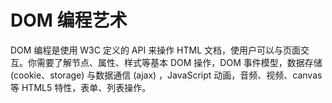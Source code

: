 # DOM 编程艺术

DOM 编程是使用 W3C 定义的 API 来操作 HTML 文档，使用户可以与页面交互。你需要了解节点、属性、样式等基本 DOM 操作，DOM 事件模型，数据存储 (cookie、storage) 与数据通信 (ajax) ，JavaScript 动画，音频、视频、canvas 等 HTML5 特性，表单、列表操作。